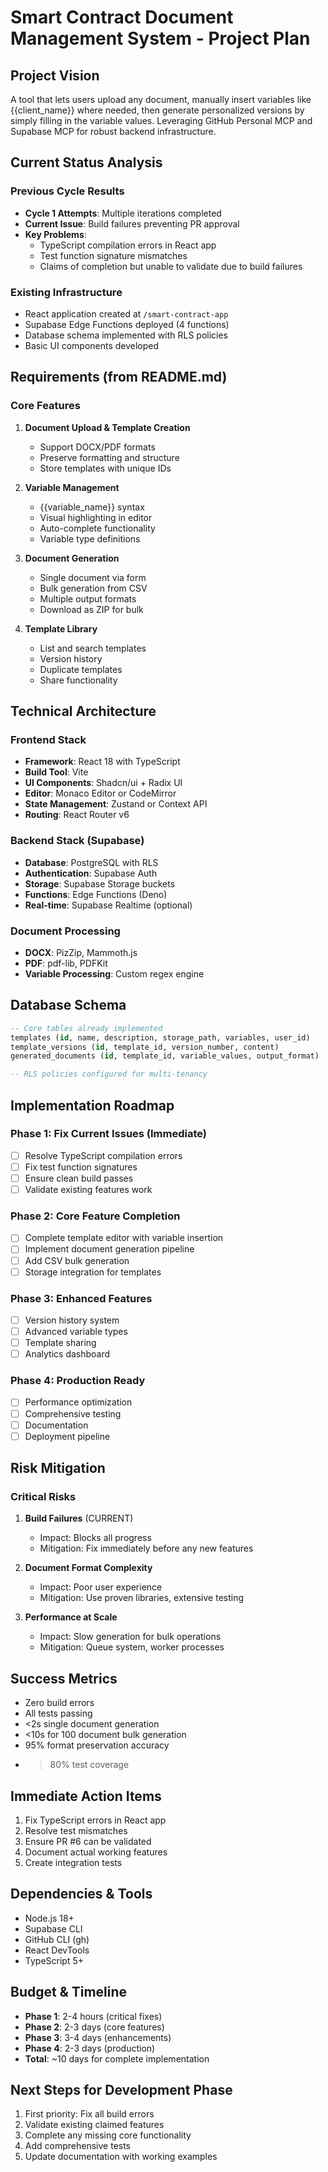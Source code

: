 # Smart Contract Document Management System - Project Plan

## Project Vision
A tool that lets users upload any document, manually insert variables like {{client_name}} where needed, then generate personalized versions by simply filling in the variable values. Leveraging GitHub Personal MCP and Supabase MCP for robust backend infrastructure.

## Current Status Analysis

### Previous Cycle Results
- **Cycle 1 Attempts**: Multiple iterations completed
- **Current Issue**: Build failures preventing PR approval
- **Key Problems**:
  - TypeScript compilation errors in React app
  - Test function signature mismatches
  - Claims of completion but unable to validate due to build failures

### Existing Infrastructure
- React application created at `/smart-contract-app`
- Supabase Edge Functions deployed (4 functions)
- Database schema implemented with RLS policies
- Basic UI components developed

## Requirements (from README.md)

### Core Features
1. **Document Upload & Template Creation**
   - Support DOCX/PDF formats
   - Preserve formatting and structure
   - Store templates with unique IDs

2. **Variable Management**
   - {{variable_name}} syntax
   - Visual highlighting in editor
   - Auto-complete functionality
   - Variable type definitions

3. **Document Generation**
   - Single document via form
   - Bulk generation from CSV
   - Multiple output formats
   - Download as ZIP for bulk

4. **Template Library**
   - List and search templates
   - Version history
   - Duplicate templates
   - Share functionality

## Technical Architecture

### Frontend Stack
- **Framework**: React 18 with TypeScript
- **Build Tool**: Vite
- **UI Components**: Shadcn/ui + Radix UI
- **Editor**: Monaco Editor or CodeMirror
- **State Management**: Zustand or Context API
- **Routing**: React Router v6

### Backend Stack (Supabase)
- **Database**: PostgreSQL with RLS
- **Authentication**: Supabase Auth
- **Storage**: Supabase Storage buckets
- **Functions**: Edge Functions (Deno)
- **Real-time**: Supabase Realtime (optional)

### Document Processing
- **DOCX**: PizZip, Mammoth.js
- **PDF**: pdf-lib, PDFKit
- **Variable Processing**: Custom regex engine

## Database Schema

```sql
-- Core tables already implemented
templates (id, name, description, storage_path, variables, user_id)
template_versions (id, template_id, version_number, content)
generated_documents (id, template_id, variable_values, output_format)

-- RLS policies configured for multi-tenancy
```

## Implementation Roadmap

### Phase 1: Fix Current Issues (Immediate)
- [ ] Resolve TypeScript compilation errors
- [ ] Fix test function signatures
- [ ] Ensure clean build passes
- [ ] Validate existing features work

### Phase 2: Core Feature Completion
- [ ] Complete template editor with variable insertion
- [ ] Implement document generation pipeline
- [ ] Add CSV bulk generation
- [ ] Storage integration for templates

### Phase 3: Enhanced Features
- [ ] Version history system
- [ ] Advanced variable types
- [ ] Template sharing
- [ ] Analytics dashboard

### Phase 4: Production Ready
- [ ] Performance optimization
- [ ] Comprehensive testing
- [ ] Documentation
- [ ] Deployment pipeline

## Risk Mitigation

### Critical Risks
1. **Build Failures** (CURRENT)
   - Impact: Blocks all progress
   - Mitigation: Fix immediately before any new features

2. **Document Format Complexity**
   - Impact: Poor user experience
   - Mitigation: Use proven libraries, extensive testing

3. **Performance at Scale**
   - Impact: Slow generation for bulk operations
   - Mitigation: Queue system, worker processes

## Success Metrics
- Zero build errors
- All tests passing
- <2s single document generation
- <10s for 100 document bulk generation
- 95% format preservation accuracy
- >80% test coverage

## Immediate Action Items
1. Fix TypeScript errors in React app
2. Resolve test mismatches
3. Ensure PR #6 can be validated
4. Document actual working features
5. Create integration tests

## Dependencies & Tools
- Node.js 18+
- Supabase CLI
- GitHub CLI (gh)
- React DevTools
- TypeScript 5+

## Budget & Timeline
- **Phase 1**: 2-4 hours (critical fixes)
- **Phase 2**: 2-3 days (core features)
- **Phase 3**: 3-4 days (enhancements)
- **Phase 4**: 2-3 days (production)
- **Total**: ~10 days for complete implementation

## Next Steps for Development Phase
1. First priority: Fix all build errors
2. Validate existing claimed features
3. Complete any missing core functionality
4. Add comprehensive tests
5. Update documentation with working examples
